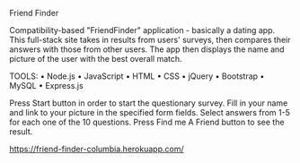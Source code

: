 Friend Finder

Compatibility-based "FriendFinder" application - basically a dating app. This full-stack site takes in results from users' surveys, then compares their answers with those from other users. The app then displays the name and picture of the user with the best overall match.

TOOLS: • Node.js • JavaScript • HTML • CSS • jQuery • Bootstrap
• MySQL • Express.js

Press Start button in order to start the questionary survey. 
Fill in your name and link to your picture in the specified form fields. 
Select answers from 1-5 for each one of the 10 questions.
Press Find me A Friend button to see the result.

https://friend-finder-columbia.herokuapp.com/
